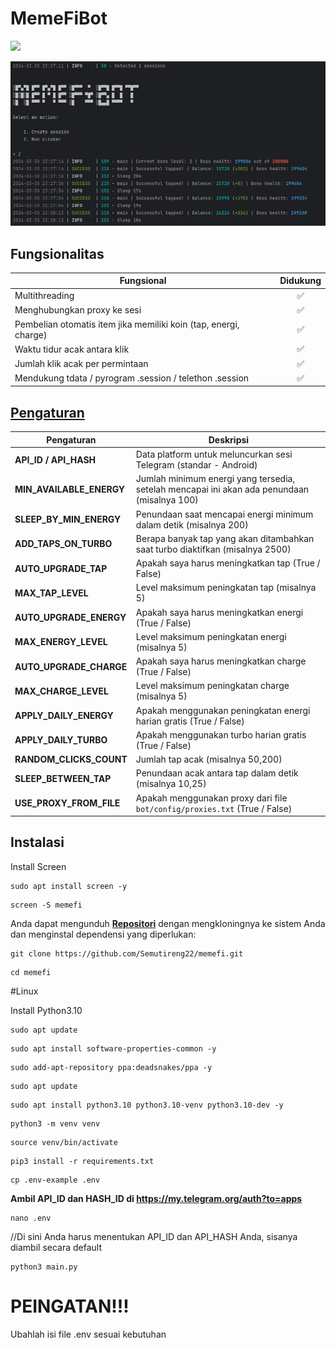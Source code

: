 # MemeFiBot

[<img src="https://img.shields.io/badge/Telegram-%40Me-orange">](https://t.me/jodohsaya)

![img1](demo.png)

## Fungsionalitas
| Fungsional                                                     | Didukung  |
|----------------------------------------------------------------|:---------:|
| Multithreading                                                 |     ✅     |
| Menghubungkan proxy ke sesi                                    |     ✅     |
| Pembelian otomatis item jika memiliki koin (tap, energi, charge)|    ✅     |
| Waktu tidur acak antara klik                                   |     ✅     |
| Jumlah klik acak per permintaan                                |     ✅     |
| Mendukung tdata / pyrogram .session / telethon .session        |     ✅     |

## [Pengaturan](https://github.com/shamhi/MemeFiBot/blob/main/.env-example)
| Pengaturan                | Deskripsi                                                                               |
|---------------------------|----------------------------------------------------------------------------------------|
| **API_ID / API_HASH**     | Data platform untuk meluncurkan sesi Telegram (standar - Android)                      |
| **MIN_AVAILABLE_ENERGY**  | Jumlah minimum energi yang tersedia, setelah mencapai ini akan ada penundaan (misalnya 100) |
| **SLEEP_BY_MIN_ENERGY**   | Penundaan saat mencapai energi minimum dalam detik (misalnya 200)                      |
| **ADD_TAPS_ON_TURBO**     | Berapa banyak tap yang akan ditambahkan saat turbo diaktifkan (misalnya 2500)          |
| **AUTO_UPGRADE_TAP**      | Apakah saya harus meningkatkan tap (True / False)                                      |
| **MAX_TAP_LEVEL**         | Level maksimum peningkatan tap (misalnya 5)                                            |
| **AUTO_UPGRADE_ENERGY**   | Apakah saya harus meningkatkan energi (True / False)                                   |
| **MAX_ENERGY_LEVEL**      | Level maksimum peningkatan energi (misalnya 5)                                         |
| **AUTO_UPGRADE_CHARGE**   | Apakah saya harus meningkatkan charge (True / False)                                   |
| **MAX_CHARGE_LEVEL**      | Level maksimum peningkatan charge (misalnya 5)                                         |
| **APPLY_DAILY_ENERGY**    | Apakah menggunakan peningkatan energi harian gratis (True / False)                     |
| **APPLY_DAILY_TURBO**     | Apakah menggunakan turbo harian gratis (True / False)                                  |
| **RANDOM_CLICKS_COUNT**   | Jumlah tap acak (misalnya 50,200)                                                      |
| **SLEEP_BETWEEN_TAP**     | Penundaan acak antara tap dalam detik (misalnya 10,25)                                 |
| **USE_PROXY_FROM_FILE**   | Apakah menggunakan proxy dari file `bot/config/proxies.txt` (True / False)             |

## Instalasi

Install Screen
```shel
sudo apt install screen -y
```
```shell
screen -S memefi
```

Anda dapat mengunduh [**Repositori**](https://github.com/Semutireng22/memefi) dengan mengkloningnya ke sistem Anda dan menginstal dependensi yang diperlukan:
```shell
git clone https://github.com/Semutireng22/memefi.git
```
```shell
cd memefi
```
 

#Linux

Install Python3.10

```shell
sudo apt update
```
```shell
sudo apt install software-properties-common -y
```
```shell
sudo add-apt-repository ppa:deadsnakes/ppa -y
```
```shell
sudo apt update
```
```shell
sudo apt install python3.10 python3.10-venv python3.10-dev -y
```

```shell
python3 -m venv venv
```
```shell
source venv/bin/activate
```
```shell
pip3 install -r requirements.txt
```
```shell
cp .env-example .env
```

__Ambil API_ID dan HASH_ID di https://my.telegram.org/auth?to=apps__

```shell
nano .env
```
//Di sini Anda harus menentukan API_ID dan API_HASH Anda, sisanya diambil secara default

```shell
python3 main.py
```

# PEINGATAN!!!
Ubahlah isi file .env sesuai kebutuhan

